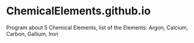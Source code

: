 # ChemicalElements.github.io
Program about 5 Chemical Elements, list of the Elements: Argon, Calcium, Carbon, Gallium, Iron
